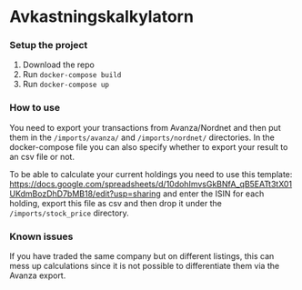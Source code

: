 # Avkastningskalkylatorn

### Setup the project
1. Download the repo
2. Run `docker-compose build`
3. Run `docker-compose up`

### How to use
You need to export your transactions from Avanza/Nordnet and then put them in the `/imports/avanza/` and `/imports/nordnet/` directories.
In the docker-compose file you can also specify whether to export your result to an csv file or not.

To be able to calculate your current holdings you need to use this template: https://docs.google.com/spreadsheets/d/10dohImvsGkBNfA_qB5EATt3tX01UKdmBozDhD7bMB18/edit?usp=sharing and enter the ISIN for each holding, export this file as csv and then drop it under the `/imports/stock_price` directory.

### Known issues
If you have traded the same company but on different listings, this can mess up calculations since it is not possible to differentiate them via the Avanza export.
